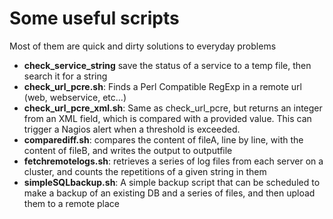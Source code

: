 # Some useful scripts
Most of them are quick and dirty solutions to everyday problems

 * __check_service_string__ save the status of a service to a temp file, then search it for a string
 * __check_url_pcre.sh__: Finds a Perl Compatible RegExp in a remote url (web, webservice, etc...)
 * __check_url_pcre_xml.sh__: Same as check_url_pcre, but returns an integer from an XML field, which is compared with a provided value. This can trigger a Nagios alert when a threshold is exceeded.   
 * __comparediff.sh__: compares the content of fileA, line by line, with the content of fileB, and writes the output to outputfile
 * __fetchremotelogs.sh__: retrieves a series of log files from each server on a cluster, and counts the repetitions of a given string in them
 * __simpleSQLbackup.sh__: A simple backup script that can be scheduled to make a backup of an existing DB and a series of files, and then upload them to a remote place
